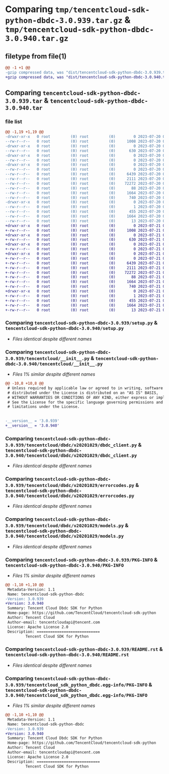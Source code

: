 # Comparing `tmp/tencentcloud-sdk-python-dbdc-3.0.939.tar.gz` & `tmp/tencentcloud-sdk-python-dbdc-3.0.940.tar.gz`

## filetype from file(1)

```diff
@@ -1 +1 @@
-gzip compressed data, was "dist/tencentcloud-sdk-python-dbdc-3.0.939.tar", last modified: Thu Jul 20 00:22:32 2023, max compression
+gzip compressed data, was "dist/tencentcloud-sdk-python-dbdc-3.0.940.tar", last modified: Fri Jul 21 00:27:31 2023, max compression
```

## Comparing `tencentcloud-sdk-python-dbdc-3.0.939.tar` & `tencentcloud-sdk-python-dbdc-3.0.940.tar`

### file list

```diff
@@ -1,19 +1,19 @@
-drwxr-xr-x   0 root         (0) root         (0)        0 2023-07-20 00:22:32.000000 tencentcloud-sdk-python-dbdc-3.0.939/
--rw-r--r--   0 root         (0) root         (0)     1008 2023-07-20 00:22:32.000000 tencentcloud-sdk-python-dbdc-3.0.939/setup.py
-drwxr-xr-x   0 root         (0) root         (0)        0 2023-07-20 00:22:32.000000 tencentcloud-sdk-python-dbdc-3.0.939/tencentcloud/
--rw-r--r--   0 root         (0) root         (0)      630 2023-07-20 00:22:32.000000 tencentcloud-sdk-python-dbdc-3.0.939/tencentcloud/__init__.py
-drwxr-xr-x   0 root         (0) root         (0)        0 2023-07-20 00:22:32.000000 tencentcloud-sdk-python-dbdc-3.0.939/tencentcloud/dbdc/
--rw-r--r--   0 root         (0) root         (0)        0 2023-07-20 00:22:32.000000 tencentcloud-sdk-python-dbdc-3.0.939/tencentcloud/dbdc/__init__.py
-drwxr-xr-x   0 root         (0) root         (0)        0 2023-07-20 00:22:32.000000 tencentcloud-sdk-python-dbdc-3.0.939/tencentcloud/dbdc/v20201029/
--rw-r--r--   0 root         (0) root         (0)        0 2023-07-20 00:22:32.000000 tencentcloud-sdk-python-dbdc-3.0.939/tencentcloud/dbdc/v20201029/__init__.py
--rw-r--r--   0 root         (0) root         (0)     6439 2023-07-20 00:22:32.000000 tencentcloud-sdk-python-dbdc-3.0.939/tencentcloud/dbdc/v20201029/dbdc_client.py
--rw-r--r--   0 root         (0) root         (0)     2111 2023-07-20 00:22:32.000000 tencentcloud-sdk-python-dbdc-3.0.939/tencentcloud/dbdc/v20201029/errorcodes.py
--rw-r--r--   0 root         (0) root         (0)    72272 2023-07-20 00:22:32.000000 tencentcloud-sdk-python-dbdc-3.0.939/tencentcloud/dbdc/v20201029/models.py
--rw-r--r--   0 root         (0) root         (0)       88 2023-07-20 00:22:32.000000 tencentcloud-sdk-python-dbdc-3.0.939/setup.cfg
--rw-r--r--   0 root         (0) root         (0)     1664 2023-07-20 00:22:32.000000 tencentcloud-sdk-python-dbdc-3.0.939/PKG-INFO
--rw-r--r--   0 root         (0) root         (0)      740 2023-07-20 00:22:32.000000 tencentcloud-sdk-python-dbdc-3.0.939/README.rst
-drwxr-xr-x   0 root         (0) root         (0)        0 2023-07-20 00:22:32.000000 tencentcloud-sdk-python-dbdc-3.0.939/tencentcloud_sdk_python_dbdc.egg-info/
--rw-r--r--   0 root         (0) root         (0)        1 2023-07-20 00:22:32.000000 tencentcloud-sdk-python-dbdc-3.0.939/tencentcloud_sdk_python_dbdc.egg-info/dependency_links.txt
--rw-r--r--   0 root         (0) root         (0)      455 2023-07-20 00:22:32.000000 tencentcloud-sdk-python-dbdc-3.0.939/tencentcloud_sdk_python_dbdc.egg-info/SOURCES.txt
--rw-r--r--   0 root         (0) root         (0)     1664 2023-07-20 00:22:32.000000 tencentcloud-sdk-python-dbdc-3.0.939/tencentcloud_sdk_python_dbdc.egg-info/PKG-INFO
--rw-r--r--   0 root         (0) root         (0)       13 2023-07-20 00:22:32.000000 tencentcloud-sdk-python-dbdc-3.0.939/tencentcloud_sdk_python_dbdc.egg-info/top_level.txt
+drwxr-xr-x   0 root         (0) root         (0)        0 2023-07-21 00:27:31.000000 tencentcloud-sdk-python-dbdc-3.0.940/
+-rw-r--r--   0 root         (0) root         (0)     1008 2023-07-21 00:27:31.000000 tencentcloud-sdk-python-dbdc-3.0.940/setup.py
+drwxr-xr-x   0 root         (0) root         (0)        0 2023-07-21 00:27:31.000000 tencentcloud-sdk-python-dbdc-3.0.940/tencentcloud/
+-rw-r--r--   0 root         (0) root         (0)      630 2023-07-21 00:27:31.000000 tencentcloud-sdk-python-dbdc-3.0.940/tencentcloud/__init__.py
+drwxr-xr-x   0 root         (0) root         (0)        0 2023-07-21 00:27:31.000000 tencentcloud-sdk-python-dbdc-3.0.940/tencentcloud/dbdc/
+-rw-r--r--   0 root         (0) root         (0)        0 2023-07-21 00:27:31.000000 tencentcloud-sdk-python-dbdc-3.0.940/tencentcloud/dbdc/__init__.py
+drwxr-xr-x   0 root         (0) root         (0)        0 2023-07-21 00:27:31.000000 tencentcloud-sdk-python-dbdc-3.0.940/tencentcloud/dbdc/v20201029/
+-rw-r--r--   0 root         (0) root         (0)        0 2023-07-21 00:27:31.000000 tencentcloud-sdk-python-dbdc-3.0.940/tencentcloud/dbdc/v20201029/__init__.py
+-rw-r--r--   0 root         (0) root         (0)     6439 2023-07-21 00:27:31.000000 tencentcloud-sdk-python-dbdc-3.0.940/tencentcloud/dbdc/v20201029/dbdc_client.py
+-rw-r--r--   0 root         (0) root         (0)     2111 2023-07-21 00:27:31.000000 tencentcloud-sdk-python-dbdc-3.0.940/tencentcloud/dbdc/v20201029/errorcodes.py
+-rw-r--r--   0 root         (0) root         (0)    72272 2023-07-21 00:27:31.000000 tencentcloud-sdk-python-dbdc-3.0.940/tencentcloud/dbdc/v20201029/models.py
+-rw-r--r--   0 root         (0) root         (0)       88 2023-07-21 00:27:31.000000 tencentcloud-sdk-python-dbdc-3.0.940/setup.cfg
+-rw-r--r--   0 root         (0) root         (0)     1664 2023-07-21 00:27:31.000000 tencentcloud-sdk-python-dbdc-3.0.940/PKG-INFO
+-rw-r--r--   0 root         (0) root         (0)      740 2023-07-21 00:27:31.000000 tencentcloud-sdk-python-dbdc-3.0.940/README.rst
+drwxr-xr-x   0 root         (0) root         (0)        0 2023-07-21 00:27:31.000000 tencentcloud-sdk-python-dbdc-3.0.940/tencentcloud_sdk_python_dbdc.egg-info/
+-rw-r--r--   0 root         (0) root         (0)        1 2023-07-21 00:27:31.000000 tencentcloud-sdk-python-dbdc-3.0.940/tencentcloud_sdk_python_dbdc.egg-info/dependency_links.txt
+-rw-r--r--   0 root         (0) root         (0)      455 2023-07-21 00:27:31.000000 tencentcloud-sdk-python-dbdc-3.0.940/tencentcloud_sdk_python_dbdc.egg-info/SOURCES.txt
+-rw-r--r--   0 root         (0) root         (0)     1664 2023-07-21 00:27:31.000000 tencentcloud-sdk-python-dbdc-3.0.940/tencentcloud_sdk_python_dbdc.egg-info/PKG-INFO
+-rw-r--r--   0 root         (0) root         (0)       13 2023-07-21 00:27:31.000000 tencentcloud-sdk-python-dbdc-3.0.940/tencentcloud_sdk_python_dbdc.egg-info/top_level.txt
```

### Comparing `tencentcloud-sdk-python-dbdc-3.0.939/setup.py` & `tencentcloud-sdk-python-dbdc-3.0.940/setup.py`

 * *Files identical despite different names*

### Comparing `tencentcloud-sdk-python-dbdc-3.0.939/tencentcloud/__init__.py` & `tencentcloud-sdk-python-dbdc-3.0.940/tencentcloud/__init__.py`

 * *Files 1% similar despite different names*

```diff
@@ -10,8 +10,8 @@
 # Unless required by applicable law or agreed to in writing, software
 # distributed under the License is distributed on an "AS IS" BASIS,
 # WITHOUT WARRANTIES OR CONDITIONS OF ANY KIND, either express or implied.
 # See the License for the specific language governing permissions and
 # limitations under the License.
 
 
-__version__ = '3.0.939'
+__version__ = '3.0.940'
```

### Comparing `tencentcloud-sdk-python-dbdc-3.0.939/tencentcloud/dbdc/v20201029/dbdc_client.py` & `tencentcloud-sdk-python-dbdc-3.0.940/tencentcloud/dbdc/v20201029/dbdc_client.py`

 * *Files identical despite different names*

### Comparing `tencentcloud-sdk-python-dbdc-3.0.939/tencentcloud/dbdc/v20201029/errorcodes.py` & `tencentcloud-sdk-python-dbdc-3.0.940/tencentcloud/dbdc/v20201029/errorcodes.py`

 * *Files identical despite different names*

### Comparing `tencentcloud-sdk-python-dbdc-3.0.939/tencentcloud/dbdc/v20201029/models.py` & `tencentcloud-sdk-python-dbdc-3.0.940/tencentcloud/dbdc/v20201029/models.py`

 * *Files identical despite different names*

### Comparing `tencentcloud-sdk-python-dbdc-3.0.939/PKG-INFO` & `tencentcloud-sdk-python-dbdc-3.0.940/PKG-INFO`

 * *Files 1% similar despite different names*

```diff
@@ -1,10 +1,10 @@
 Metadata-Version: 1.1
 Name: tencentcloud-sdk-python-dbdc
-Version: 3.0.939
+Version: 3.0.940
 Summary: Tencent Cloud Dbdc SDK for Python
 Home-page: https://github.com/TencentCloud/tencentcloud-sdk-python
 Author: Tencent Cloud
 Author-email: tencentcloudapi@tencent.com
 License: Apache License 2.0
 Description: ============================
         Tencent Cloud SDK for Python
```

### Comparing `tencentcloud-sdk-python-dbdc-3.0.939/README.rst` & `tencentcloud-sdk-python-dbdc-3.0.940/README.rst`

 * *Files identical despite different names*

### Comparing `tencentcloud-sdk-python-dbdc-3.0.939/tencentcloud_sdk_python_dbdc.egg-info/PKG-INFO` & `tencentcloud-sdk-python-dbdc-3.0.940/tencentcloud_sdk_python_dbdc.egg-info/PKG-INFO`

 * *Files 1% similar despite different names*

```diff
@@ -1,10 +1,10 @@
 Metadata-Version: 1.1
 Name: tencentcloud-sdk-python-dbdc
-Version: 3.0.939
+Version: 3.0.940
 Summary: Tencent Cloud Dbdc SDK for Python
 Home-page: https://github.com/TencentCloud/tencentcloud-sdk-python
 Author: Tencent Cloud
 Author-email: tencentcloudapi@tencent.com
 License: Apache License 2.0
 Description: ============================
         Tencent Cloud SDK for Python
```

